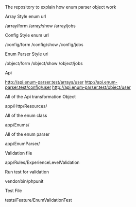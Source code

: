 The repository to explain how enum parser object work

Array Style enum url

/array/form
/array/show
/array/jobs

Config Style enum url

/config/form
/config/show
/config/jobs


Enum Parser Style  url

/object/form
/object/show
/object/jobs


Api

http://api.enum-parser.test/arrays/user
http://api.enum-parser.test/config/user
http://api.enum-parser.test/object/user


All of the Api transformation Object

app/Http/Resources/


All of the enum class

app/Enums/


All of the enum parser

app/EnumParser/


Validation file

app/Rules/ExperienceLevelValidation


Run test for validation

vendor/bin/phpunit


Test File

tests/Feature/EnumValidationTest